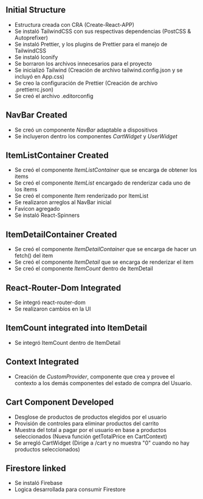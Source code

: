 ## Initial Structure
- Estructura creada con CRA (Create-React-APP)
- Se instaló TailwindCSS con sus respectivas dependencias (PostCSS & Autoprefixer)
- Se instaló Prettier, y los plugins de Prettier para el manejo de TailwindCSS
- Se instaló Iconify
- Se borraron los archivos innecesarios para el proyecto
- Se inicializó Tailwind (Creación de archivo tailwind.config.json y se incluyó en App.css)
- Se creo la configuración de Prettier (Creación de archivo .prettierrc.json)
- Se creó el archivo .editorconfig

## NavBar Created
- Se creó un componente *NavBar* adaptable a dispositivos
- Se incluyeron dentro los componentes *CartWidget* y *UserWidget*

## ItemListContainer Created
- Se creó el componente *ItemListContainer* que se encarga de obtener los items
- Se creó el componente *ItemList* encargado de renderizar cada uno de los items
- Se creó el componente *Item* renderizado por ItemList
- Se realizaron arreglos al NavBar inicial
- Favicon agregado
- Se instaló React-Spinners

## ItemDetailContainer Created
- Se creó el componente *ItemDetailContainer* que se encarga de hacer un fetch() del item
- Se creó el componente *ItemDetail* que se encarga de renderizar el item
- Se creó el componente *ItemCount* dentro de ItemDetail

## React-Router-Dom Integrated
- Se integró react-router-dom
- Se realizaron cambios en la UI

## ItemCount integrated into ItemDetail
- Se integró ItemCount dentro de ItemDetail

## Context Integrated
- Creación de *CustomProvider*, componente que crea y provee el contexto a los demás componentes del estado de compra del Usuario.

## Cart Component Developed
- Desglose de productos de productos elegidos por el usuario
- Provisión de controles para eliminar productos del carrito
- Muestra del total a pagar por el usuario en base a productos seleccionados (Nueva función getTotalPrice en CartContext)
- Se arregló CartWidget (Dirige a /cart y no muestra "0" cuando no hay productos seleccionados)

## Firestore linked
- Se instaló Firebase
- Logica desarrollada para consumir Firestore
